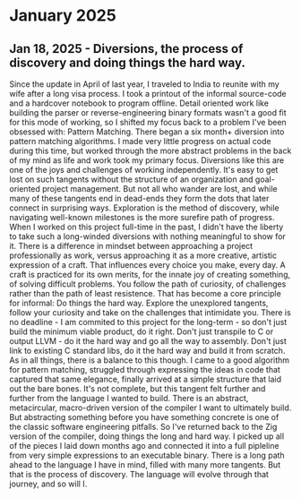 # January 2025
## Jan 18, 2025 - Diversions, the process of discovery and doing things the hard way.
Since the update in April of last year, I traveled to India to reunite with my wife after a long visa process. I took a printout of the informal source-code and a hardcover notebook to program offline. Detail oriented work like building the parser or reverse-engineering binary formats wasn't a good fit for this mode of working, so I shifted my focus back to a problem I've been obsessed with: Pattern Matching.
There began a six month+ diversion into pattern matching algorithms. I made very little progress on actual code during this time, but worked through the more abstract problems in the back of my mind as life and work took my primary focus. Diversions like this are one of the joys and challenges of working independently. It's easy to get lost on such tangents without the structure of an organization and goal-oriented project management. But not all who wander are lost, and while many of these tangents end in dead-ends they form the dots that later connect in surprising ways. Exploration is the method of discovery, while navigating well-known milestones is the more surefire path of progress.
When I worked on this project full-time in the past, I didn't have the liberty to take such a long-winded diversions with nothing meaningful to show for it. There is a difference in mindset between approaching a project professionally as work, versus approaching it as a more creative, artistic expression of a craft. That influences every choice you make, every day. A craft is practiced for its own merits, for the innate joy of creating something, of solving difficult problems. You follow the path of curiosity, of challenges rather than the path of least resistence.
That has become a core principle for informal: Do things the hard way. Explore the unexplored tangents, follow your curiosity and take on the challenges that intimidate you. There is no deadline - I am commited to this project for the long-term - so don't just build the minimum viable product, do it right. Don't just transpile to C or output LLVM - do it the hard way and go all the way to assembly. Don't just link to existing C standard libs, do it the hard way and build it from scratch.
As in all things, there is a balance to this though. I came to a good algorithm for pattern matching, struggled through expressing the ideas in code that captured that same elegance, finally arrived at a simple structure that laid out the bare bones. It's not complete, but this tangent felt further and further from the language I wanted to build. There is an abstract, metacircular, macro-driven version of the compiler I want to ultimately build. But abstracting something before you have something concrete is one of the classic software engineering pitfalls. So I've returned back to the Zig version of the compiler, doing things the long and hard way. I picked up all of the pieces I laid down months ago and connected it into a full pipleline from very simple expressions to an executable binary.
There is a long path ahead to the language I have in mind, filled with many more tangents. But that is the process of discovery. The language will evolve through that journey, and so will I.
